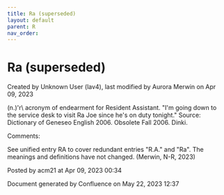 ```yaml
---
title: Ra (superseded)
layout: default
parent: R
nav_order:
---
```


# Ra (superseded)

Created by  Unknown User (lav4), last modified by  Aurora Merwin on Apr 09, 2023

(n.)\'r\ acronym of endearment for Resident Assistant. &quot;I'm going down to the service desk to visit Ra Joe since he's on duty tonight.&quot; Source: Dictionary of Geneseo English 2006. Obsolete Fall 2006. Dinki.

Comments:

See unified entry RA to cover redundant entries &quot;R.A.&quot; and &quot;Ra&quot;. The meanings and definitions have not changed. (Merwin, N-R, 2023) 

Posted by acm21 at Apr 09, 2023 00:34

Document generated by Confluence on May 22, 2023 12:37


